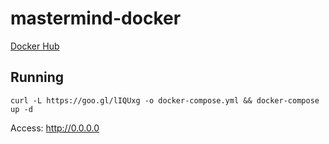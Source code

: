 # mastermind-docker

[Docker Hub](https://hub.docker.com/r/pugstunt/)

## Running

```
curl -L https://goo.gl/lIQUxg -o docker-compose.yml && docker-compose up -d

```

Access: http://0.0.0.0
